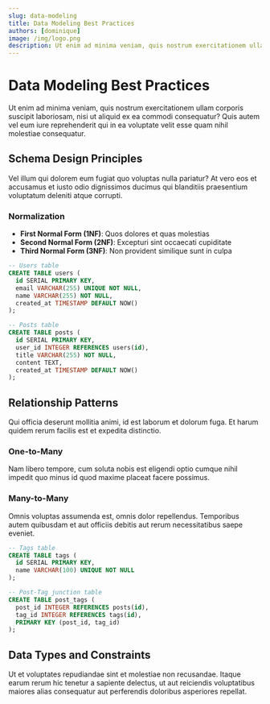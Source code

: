 ```yaml
---
slug: data-modeling
title: Data Modeling Best Practices
authors: [dominique]
image: /img/logo.png
description: Ut enim ad minima veniam, quis nostrum exercitationem ullam corporis suscipit laboriosam.
---
```


# Data Modeling Best Practices

Ut enim ad minima veniam, quis nostrum exercitationem ullam corporis suscipit laboriosam, nisi ut aliquid ex ea commodi consequatur? Quis autem vel eum iure reprehenderit qui in ea voluptate velit esse quam nihil molestiae consequatur.

<!--truncate-->

## Schema Design Principles

Vel illum qui dolorem eum fugiat quo voluptas nulla pariatur? At vero eos et accusamus et iusto odio dignissimos ducimus qui blanditiis praesentium voluptatum deleniti atque corrupti.

### Normalization

- **First Normal Form (1NF)**: Quos dolores et quas molestias
- **Second Normal Form (2NF)**: Excepturi sint occaecati cupiditate
- **Third Normal Form (3NF)**: Non provident similique sunt in culpa

```sql
-- Users table
CREATE TABLE users (
  id SERIAL PRIMARY KEY,
  email VARCHAR(255) UNIQUE NOT NULL,
  name VARCHAR(255) NOT NULL,
  created_at TIMESTAMP DEFAULT NOW()
);

-- Posts table
CREATE TABLE posts (
  id SERIAL PRIMARY KEY,
  user_id INTEGER REFERENCES users(id),
  title VARCHAR(255) NOT NULL,
  content TEXT,
  created_at TIMESTAMP DEFAULT NOW()
);
```

## Relationship Patterns

Qui officia deserunt mollitia animi, id est laborum et dolorum fuga. Et harum quidem rerum facilis est et expedita distinctio.

### One-to-Many

Nam libero tempore, cum soluta nobis est eligendi optio cumque nihil impedit quo minus id quod maxime placeat facere possimus.

### Many-to-Many

Omnis voluptas assumenda est, omnis dolor repellendus. Temporibus autem quibusdam et aut officiis debitis aut rerum necessitatibus saepe eveniet.

```sql
-- Tags table
CREATE TABLE tags (
  id SERIAL PRIMARY KEY,
  name VARCHAR(100) UNIQUE NOT NULL
);

-- Post-Tag junction table
CREATE TABLE post_tags (
  post_id INTEGER REFERENCES posts(id),
  tag_id INTEGER REFERENCES tags(id),
  PRIMARY KEY (post_id, tag_id)
);
```

## Data Types and Constraints

Ut et voluptates repudiandae sint et molestiae non recusandae. Itaque earum rerum hic tenetur a sapiente delectus, ut aut reiciendis voluptatibus maiores alias consequatur aut perferendis doloribus asperiores repellat.